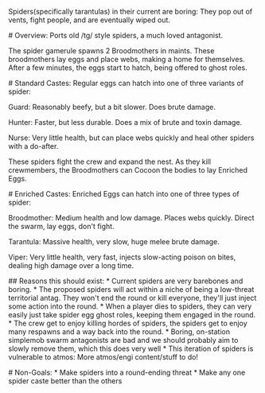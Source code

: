 Spiders(specifically tarantulas) in their current are boring: They pop
out of vents, fight people, and are eventually wiped out.

\# Overview: Ports old /tg/ style spiders, a much loved antagonist.

The spider gamerule spawns 2 Broodmothers in maints. These broodmothers
lay eggs and place webs, making a home for themselves. After a few
minutes, the eggs start to hatch, being offered to ghost roles.

\# Standard Castes: Regular eggs can hatch into one of three variants of
spider:

Guard: Reasonably beefy, but a bit slower. Does brute damage.

Hunter: Faster, but less durable. Does a mix of brute and toxin damage.

Nurse: Very little health, but can place webs quickly and heal other
spiders with a do-after.

These spiders fight the crew and expand the nest. As they kill
crewmembers, the Broodmothers can Cocoon the bodies to lay Enriched
Eggs.

\# Enriched Castes: Enriched Eggs can hatch into one of three types of
spider:

Broodmother: Medium health and low damage. Places webs quickly. Direct
the swarm, lay eggs, don\'t fight.

Tarantula: Massive health, very slow, huge melee brute damage.

Viper: Very little health, very fast, injects slow-acting poison on
bites, dealing high damage over a long time.

\## Reasons this should exist: \* Current spiders are very barebones and
boring. \* The proposed spiders will act within a niche of being a
low-threat territorial antag. They won\'t end the round or kill
everyone, they\'ll just inject some action into the round. \* When a
player dies to spiders, they can very easily just take spider egg ghost
roles, keeping them engaged in the round. \* The crew get to enjoy
killing hordes of spiders, the spiders get to enjoy many respawns and a
way back into the round. \* Boring, on-station simplemob swarm
antagonists are bad and we should probably aim to slowly remove them,
which this does very well \* This iteration of spiders is vulnerable to
atmos: More atmos/engi content/stuff to do!

\# Non-Goals: \* Make spiders into a round-ending threat \* Make any one
spider caste better than the others

